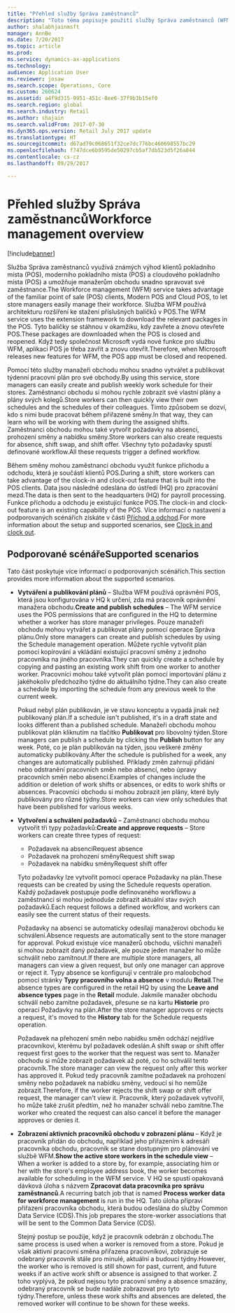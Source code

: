 ```yaml
---
title: "Přehled služby Správa zaměstnanců"
description: "Toto téma popisuje použití služby Správa zaměstnanců (WFM) a využití známých výhod pokladního místa, moderního pokladního místa a cloudového pokladního místa, aby mohli manažeři obchodu snadno spravovat své zaměstnance."
author: shalabhjainmsft
manager: AnnBe
ms.date: 7/20/2017
ms.topic: article
ms.prod: 
ms.service: dynamics-ax-applications
ms.technology: 
audience: Application User
ms.reviewer: josaw
ms.search.scope: Operations, Core
ms.custom: 260624
ms.assetid: a4f9d315-9951-451c-8ee6-37f9b3b15ef0
ms.search.region: global
ms.search.industry: Retail
ms.author: shajain
ms.search.validFrom: 2017-07-30
ms.dyn365.ops.version: Retail July 2017 update
ms.translationtype: HT
ms.sourcegitcommit: d67ad79c068651f32ce7dc776bc460698557bc29
ms.openlocfilehash: f747dce6b9595de50297cb5af7db523d5f26a844
ms.contentlocale: cs-cz
ms.lasthandoff: 09/29/2017

---
```


# <a name="workforce-management-overview"></a><span data-ttu-id="aa3dd-103">Přehled služby Správa zaměstnanců</span><span class="sxs-lookup"><span data-stu-id="aa3dd-103">Workforce management overview</span></span>

[!include[banner](includes/banner.md)]
    
<span data-ttu-id="aa3dd-104">Služba Správa zaměstnanců využívá známých výhod klientů pokladního místa (POS), moderního pokladního místa (POS) a cloudového pokladního místa (POS) a umožňuje manažerům obchodu snadno spravovat své zaměstnance.</span><span class="sxs-lookup"><span data-stu-id="aa3dd-104">The Workforce management (WFM) service takes advantage of the familiar point of sale (POS) clients, Modern POS and Cloud POS, to let store managers easily manage their workforce.</span></span> <span data-ttu-id="aa3dd-105">Služba WFM používá architekturu rozšíření ke stažení příslušných balíčků v POS.</span><span class="sxs-lookup"><span data-stu-id="aa3dd-105">The WFM service uses the extension framework to download the relevant packages in the POS.</span></span> <span data-ttu-id="aa3dd-106">Tyto balíčky se stáhnou v okamžiku, kdy zavřete a znovu otevřete POS.</span><span class="sxs-lookup"><span data-stu-id="aa3dd-106">These packages are downloaded when the POS is closed and reopened.</span></span> <span data-ttu-id="aa3dd-107">Když tedy společnost Microsoft vydá nové funkce pro službu WFM, aplikaci POS je třeba zavřít a znovu otevřít.</span><span class="sxs-lookup"><span data-stu-id="aa3dd-107">Therefore, when Microsoft releases new features for WFM, the POS app must be closed and reopened.</span></span>

<span data-ttu-id="aa3dd-108">Pomocí této služby manažeři obchodu mohou snadno vytvářet a publikovat týdenní pracovní plán pro své obchody.</span><span class="sxs-lookup"><span data-stu-id="aa3dd-108">By using this service, store managers can easily create and publish weekly work schedule for their stores.</span></span> <span data-ttu-id="aa3dd-109">Zaměstnanci obchodu si mohou rychle zobrazit své vlastní plány a plány svých kolegů.</span><span class="sxs-lookup"><span data-stu-id="aa3dd-109">Store workers can then quickly view their own schedules and the schedules of their colleagues.</span></span> <span data-ttu-id="aa3dd-110">Tímto způsobem se dozví, kdo s nimi bude pracovat během přiřazené směny.</span><span class="sxs-lookup"><span data-stu-id="aa3dd-110">In that way, they can learn who will be working with them during the assigned shifts.</span></span> <span data-ttu-id="aa3dd-111">Zaměstnanci obchodu mohou také vytvořit požadavky na absenci, prohození směny a nabídku směny.</span><span class="sxs-lookup"><span data-stu-id="aa3dd-111">Store workers can also create requests for absence, shift swap, and shift offer.</span></span> <span data-ttu-id="aa3dd-112">Všechny tyto požadavky spustí definované workflow.</span><span class="sxs-lookup"><span data-stu-id="aa3dd-112">All these requests trigger a defined workflow.</span></span>

<span data-ttu-id="aa3dd-113">Během směny mohou zaměstnanci obchodu využít funkce příchodu a odchodu, která je součástí klientů POS.</span><span class="sxs-lookup"><span data-stu-id="aa3dd-113">During a shift, store workers can take advantage of the clock-in and clock-out feature that is built into the POS clients.</span></span> <span data-ttu-id="aa3dd-114">Data jsou následně odeslána do ústředí (HQ) pro zpracování mezd.</span><span class="sxs-lookup"><span data-stu-id="aa3dd-114">The data is then sent to the headquarters (HQ) for payroll processing.</span></span> <span data-ttu-id="aa3dd-115">Funkce příchodu a odchodu je existující funkce POS.</span><span class="sxs-lookup"><span data-stu-id="aa3dd-115">The clock-in and clock-out feature is an existing capability of the POS.</span></span> <span data-ttu-id="aa3dd-116">Více informací o nastavení a podporovaných scénářích získáte v části [Příchod a odchod](retail-time-attendance.md).</span><span class="sxs-lookup"><span data-stu-id="aa3dd-116">For more information about the setup and supported scenarios, see [Clock in and clock out](retail-time-attendance.md).</span></span>

## <a name="supported-scenarios"></a><span data-ttu-id="aa3dd-117">Podporované scénáře</span><span class="sxs-lookup"><span data-stu-id="aa3dd-117">Supported scenarios</span></span>
<span data-ttu-id="aa3dd-118">Tato část poskytuje více informací o podporovaných scénářích.</span><span class="sxs-lookup"><span data-stu-id="aa3dd-118">This section provides more information about the supported scenarios.</span></span>

- <span data-ttu-id="aa3dd-119">**Vytváření a publikování plánů** – Služba WFM používá oprávnění POS, která jsou konfigurována v HQ k určení, zda má pracovník oprávnění manažera obchodu.</span><span class="sxs-lookup"><span data-stu-id="aa3dd-119">**Create and publish schedules** – The WFM service uses the POS permissions that are configured in the HQ to determine whether a worker has store manager privileges.</span></span> <span data-ttu-id="aa3dd-120">Pouze manažeři obchodu mohou vytvářet a publikovat plány pomocí operace Správa plánu.</span><span class="sxs-lookup"><span data-stu-id="aa3dd-120">Only store managers can create and publish schedules by using the Schedule management operation.</span></span> <span data-ttu-id="aa3dd-121">Můžete rychle vytvořit plán pomocí kopírování a vkládání existující pracovní směny z jednoho pracovníka na jiného pracovníka.</span><span class="sxs-lookup"><span data-stu-id="aa3dd-121">They can quickly create a schedule by copying and pasting an existing work shift from one worker to another worker.</span></span> <span data-ttu-id="aa3dd-122">Pracovníci mohou také vytvořit plán pomocí importování plánu z jakéhokoliv předchozího týdne do aktuálního týdne.</span><span class="sxs-lookup"><span data-stu-id="aa3dd-122">They can also create a schedule by importing the schedule from any previous week to the current week.</span></span>

    <span data-ttu-id="aa3dd-123">Pokud nebyl plán publikován, je ve stavu konceptu a vypadá jinak než publikovaný plán.</span><span class="sxs-lookup"><span data-stu-id="aa3dd-123">If a schedule isn't published, it's in a draft state and looks different than a published schedule.</span></span> <span data-ttu-id="aa3dd-124">Manažeři obchodu mohou publikovat plán kliknutím na tlačítko **Publikovat** pro libovolný týden.</span><span class="sxs-lookup"><span data-stu-id="aa3dd-124">Store managers can publish a schedule by clicking the **Publish** button for any week.</span></span> <span data-ttu-id="aa3dd-125">Poté, co je plán publikován na týden, jsou veškeré změny automaticky publikovány.</span><span class="sxs-lookup"><span data-stu-id="aa3dd-125">After the schedule is published for a week, any changes are automatically published.</span></span> <span data-ttu-id="aa3dd-126">Příklady změn zahrnují přidání nebo odstranění pracovních směn nebo absencí, nebo úpravy pracovních směn nebo absencí.</span><span class="sxs-lookup"><span data-stu-id="aa3dd-126">Examples of changes include the addition or deletion of work shifts or absences, or edits to work shifts or absences.</span></span> <span data-ttu-id="aa3dd-127">Pracovníci obchodu si mohou zobrazit jen plány, které byly publikovány pro různé týdny.</span><span class="sxs-lookup"><span data-stu-id="aa3dd-127">Store workers can view only schedules that have been published for various weeks.</span></span>
    
- <span data-ttu-id="aa3dd-128">**Vytvoření a schválení požadavků** – Zaměstnanci obchodu mohou vytvořit tři typy požadavků:</span><span class="sxs-lookup"><span data-stu-id="aa3dd-128">**Create and approve requests** – Store workers can create three types of request:</span></span>

    - <span data-ttu-id="aa3dd-129">Požadavek na absenci</span><span class="sxs-lookup"><span data-stu-id="aa3dd-129">Request absence</span></span>
    - <span data-ttu-id="aa3dd-130">Požadavek na prohození směny</span><span class="sxs-lookup"><span data-stu-id="aa3dd-130">Request shift swap</span></span>
    - <span data-ttu-id="aa3dd-131">Požadavek na nabídku směny</span><span class="sxs-lookup"><span data-stu-id="aa3dd-131">Request shift offer</span></span>

    <span data-ttu-id="aa3dd-132">Tyto požadavky lze vytvořit pomocí operace Požadavky na plán.</span><span class="sxs-lookup"><span data-stu-id="aa3dd-132">These requests can be created by using the Schedule requests operation.</span></span> <span data-ttu-id="aa3dd-133">Každý požadavek postupuje podle definovaného workflowu a zaměstnanci si mohou jednoduše zobrazit aktuální stav svých požadavků.</span><span class="sxs-lookup"><span data-stu-id="aa3dd-133">Each request follows a defined workflow, and workers can easily see the current status of their requests.</span></span>
    
    <span data-ttu-id="aa3dd-134">Požadavky na absenci se automaticky odesílají manažerovi obchodu ke schválení.</span><span class="sxs-lookup"><span data-stu-id="aa3dd-134">Absence requests are automatically sent to the store manager for approval.</span></span> <span data-ttu-id="aa3dd-135">Pokud existuje více manažerů obchodu, všichni manažeři si mohou zobrazit daný požadavek, ale pouze jeden manažer ho může schválit nebo zamítnout.</span><span class="sxs-lookup"><span data-stu-id="aa3dd-135">If there are multiple store managers, all managers can view a given request, but only one manager can approve or reject it.</span></span> <span data-ttu-id="aa3dd-136">Typy absence se konfigurují v centrále pro maloobchod pomocí stránky **Typy pracovního volna a absence** v modulu **Retail**.</span><span class="sxs-lookup"><span data-stu-id="aa3dd-136">The absence types are configured in the retail HQ by using the **Leave and absence types** page in the **Retail** module.</span></span> <span data-ttu-id="aa3dd-137">Jakmile manažer obchodu schválí nebo zamítne požadavek, přesune se na kartu **Historie** pro operaci Požadavky na plán.</span><span class="sxs-lookup"><span data-stu-id="aa3dd-137">After the store manager approves or rejects a request, it's moved to the **History** tab for the Schedule requests operation.</span></span>
    
    <span data-ttu-id="aa3dd-138">Požadavek na přehození směn nebo nabídku směn odchází nejdříve pracovníkovi, kterému byl požadavek odeslán.</span><span class="sxs-lookup"><span data-stu-id="aa3dd-138">A shift swap or shift offer request first goes to the worker that the request was sent to.</span></span> <span data-ttu-id="aa3dd-139">Manažer obchodu si může zobrazit požadavek až poté, co ho schválil tento pracovník.</span><span class="sxs-lookup"><span data-stu-id="aa3dd-139">The store manager can view the request only after this worker has approved it.</span></span> <span data-ttu-id="aa3dd-140">Pokud tedy pracovník zamítne požadavek na prohození směny nebo požadavek na nabídku směny, vedoucí si ho nemůže zobrazit.</span><span class="sxs-lookup"><span data-stu-id="aa3dd-140">Therefore, if the worker rejects the shift swap or shift offer request, the manager can't view it.</span></span> <span data-ttu-id="aa3dd-141">Pracovník, který požadavek vytvořil, ho může také zrušit předtím, než ho manažer schválí nebo zamítne.</span><span class="sxs-lookup"><span data-stu-id="aa3dd-141">The worker who created the request can also cancel it before the manager approves or denies it.</span></span>

- <span data-ttu-id="aa3dd-142">**Zobrazení aktivních pracovníků obchodu v zobrazení plánu** – Když je pracovník přidán do obchodu, například jeho přiřazením k adresáři pracovníka obchodu, pracovník se stane dostupným pro plánování ve službě WFM.</span><span class="sxs-lookup"><span data-stu-id="aa3dd-142">**Show the active store workers in the schedule view** – When a worker is added to a store by, for example, associating him or her with the store's employee address book, the worker becomes available for scheduling in the WFM service.</span></span> <span data-ttu-id="aa3dd-143">V HQ se spustí opakovaná dávková úloha s názvem **Zpracovat data pracovníka pro správu zaměstnanců**.</span><span class="sxs-lookup"><span data-stu-id="aa3dd-143">A recurring batch job that is named **Process worker data for workforce management** is run in the HQ.</span></span> <span data-ttu-id="aa3dd-144">Tato úloha připraví přiřazení pracovníka obchodu, která budou odeslána do služby Common Data Service (CDS).</span><span class="sxs-lookup"><span data-stu-id="aa3dd-144">This job prepares the store-worker associations that will be sent to the Common Data Service (CDS).</span></span>

    <span data-ttu-id="aa3dd-145">Stejný postup se použije, když je pracovník odebrán z obchodu.</span><span class="sxs-lookup"><span data-stu-id="aa3dd-145">The same process is used when a worker is removed from a store.</span></span> <span data-ttu-id="aa3dd-146">Pokud je však aktivní pracovní směna přiřazena pracovníkovi, zobrazuje se odebraný pracovník stále pro minulé, aktuální a budoucí týdny.</span><span class="sxs-lookup"><span data-stu-id="aa3dd-146">However, the worker who is removed is still shown for past, current, and future weeks if an active work shift or absence is assigned to that worker.</span></span> <span data-ttu-id="aa3dd-147">Z toho vyplývá, že pokud nejsou tyto pracovní směny a absence smazány, odebraný pracovník se bude nadále zobrazovat pro tyto týdny.</span><span class="sxs-lookup"><span data-stu-id="aa3dd-147">Therefore, unless these work shifts and absences are deleted, the removed worker will continue to be shown for these weeks.</span></span>

